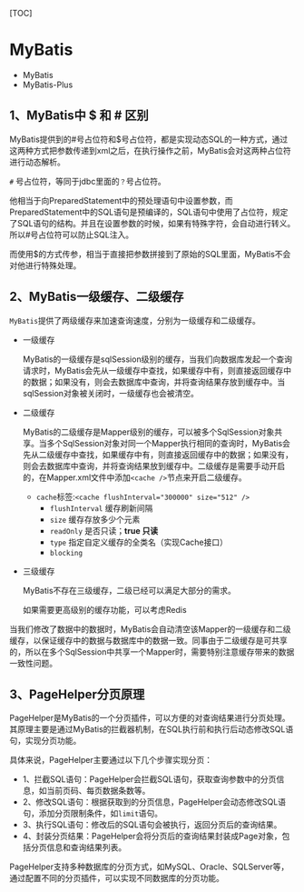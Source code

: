 [TOC]

# MyBatis

* MyBatis
* MyBatis-Plus

## 1、MyBatis中 $ 和 # 区别

MyBatis提供到的#号占位符和$号占位符，都是实现动态SQL的一种方式，通过这两种方式把参数传递到xml之后，在执行操作之前，MyBatis会对这两种占位符进行动态解析。

`#` 号占位符，等同于jdbc里面的`？`号占位符。

他相当于向PreparedStatement中的预处理语句中设置参数，而PreparedStatement中的SQL语句是预编译的，SQL语句中使用了占位符，规定了SQL语句的结构。并且在设置参数的时候，如果有特殊字符，会自动进行转义。所以#号占位符可以防止SQL注入。

而使用$的方式传参，相当于直接把参数拼接到了原始的SQL里面，MyBatis不会对他进行特殊处理。

## 2、MyBatis一级缓存、二级缓存

`MyBatis`提供了两级缓存来加速查询速度，分别为一级缓存和二级缓存。

* 一级缓存

  MyBatis的一级缓存是sqlSession级别的缓存，当我们向数据库发起一个查询请求时，MyBatis会先从一级缓存中查找，如果缓存中有，则直接返回缓存中的数据；如果没有，则会去数据库中查询，并将查询结果存放到缓存中。当sqlSession对象被关闭时，一级缓存也会被清空。

* 二级缓存

  MyBatis的二级缓存是Mapper级别的缓存，可以被多个SqlSession对象共享。当多个SqlSession对象对同一个Mapper执行相同的查询时，MyBatis会先从二级缓存中查找，如果缓存中有，则直接返回缓存中的数据；如果没有，则会去数据库中查询，并将查询结果放到缓存中。二级缓存是需要手动开启的，在Mapper.xml文件中添加`<cache />`节点来开启二级缓存。

  * `cache`标签:`<cache flushInterval="300000" size="512" />`
    * `flushInterval` 缓存刷新间隔
    * `size` 缓存存放多少个元素
    * `readOnly` 是否只读；**true 只读**
    * `type` 指定自定义缓存的全类名（实现Cache接口）
    * `blocking` 

* 三级缓存

  MyBatis不存在三级缓存，二级已经可以满足大部分的需求。

  如果需要更高级别的缓存功能，可以考虑Redis

当我们修改了数据中的数据时，MyBatis会自动清空该Mapper的一级缓存和二级缓存，以保证缓存中的数据与数据库中的数据一致。同事由于二级缓存是可共享的，所以在多个SqlSession中共享一个Mapper时，需要特别注意缓存带来的数据一致性问题。

## 3、PageHelper分页原理

PageHelper是MyBatis的一个分页插件，可以方便的对查询结果进行分页处理。其原理主要是通过MyBatis的拦截器机制，在SQL执行前和执行后动态修改SQL语句，实现分页功能。

具体来说，PageHelper主要通过以下几个步骤实现分页：

* 1、拦截SQL语句：PageHelper会拦截SQL语句，获取查询参数中的分页信息，如当前页码、每页数据条数等。
* 2、修改SQL语句：根据获取到的分页信息，PageHelper会动态修改SQL语句，添加分页限制条件，如`limit`语句。
* 3、执行SQL语句：修改后的SQL语句会被执行，返回分页后的查询结果。
* 4、封装分页结果：PageHelper会将分页后的查询结果封装成Page对象，包括分页信息和查询结果列表。

PageHelper支持多种数据库的分页方式，如MySQL、Oracle、SQLServer等，通过配置不同的分页插件，可以实现不同数据库的分页功能。